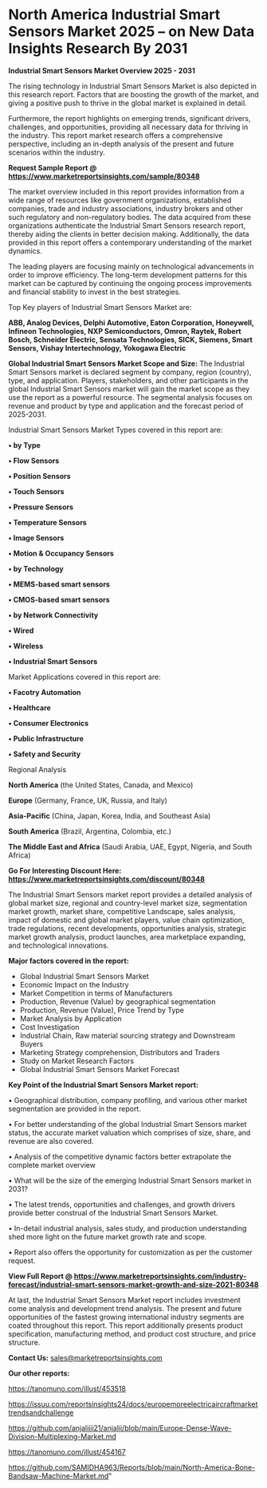 # North America Industrial Smart Sensors Market 2025 – on New Data Insights Research By 2031

<Strong> Industrial Smart Sensors Market Overview 2025 - 2031</strong>

The rising technology in Industrial Smart Sensors Market is also depicted in this research report. Factors that are boosting the growth of the market, and giving a positive push to thrive in the global market is explained in detail.

Furthermore, the report highlights on emerging trends, significant drivers, challenges, and opportunities, providing all necessary data for thriving in the industry. This report market research offers a comprehensive perspective, including an in-depth analysis of the present and future scenarios within the industry.

<strong>Request Sample Report @ <a href=https://www.marketreportsinsights.com/sample/80348>https://www.marketreportsinsights.com/sample/80348</a></strong>

The market overview included in this report provides information from a wide range of resources like government organizations, established companies, trade and industry associations, industry brokers and other such regulatory and non-regulatory bodies. The data acquired from these organizations authenticate the Industrial Smart Sensors research report, thereby aiding the clients in better decision making. Additionally, the data provided in this report offers a contemporary understanding of the market dynamics.

The leading players are focusing mainly on technological advancements in order to improve efficiency. The long-term development patterns for this market can be captured by continuing the ongoing process improvements and financial stability to invest in the best strategies.

Top Key players of Industrial Smart Sensors Market are:

<strong>ABB, Analog Devices, Delphi Automotive, Eaton Corporation, Honeywell, Infineon Technologies, NXP Semiconductors, Omron, Raytek, Robert Bosch, Schneider Electric, Sensata Technologies, SICK, Siemens, Smart Sensors, Vishay Intertechnology, Yokogawa Electric</strong>

<strong><b>Global Industrial Smart Sensors Market Scope and Size:</b></strong>
The Industrial Smart Sensors market is declared segment by company, region (country), type, and application. Players, stakeholders, and other participants in the global Industrial Smart Sensors market will gain the market scope as they use the report as a powerful resource. The segmental analysis focuses on revenue and product by type and application and the forecast period of 2025-2031.

Industrial Smart Sensors Market Types covered in this report are:

<strong>• by Type

• Flow Sensors

• Position Sensors

• Touch Sensors

• Pressure Sensors

• Temperature Sensors

• Image Sensors

• Motion & Occupancy Sensors

• by Technology

• MEMS-based smart sensors

• CMOS-based smart sensors

• by Network Connectivity

• Wired

• Wireless

• Industrial Smart Sensors</strong>

Market Applications covered in this report are:

<strong>• Facotry Automation

• Healthcare

• Consumer Electronics

• Public Infrastructure

• Safety and Security</strong> 

Regional Analysis

<strong>North America</strong> (the United States, Canada, and Mexico)

<strong>Europe</strong> (Germany, France, UK, Russia, and Italy)

<strong>Asia-Pacific</strong> (China, Japan, Korea, India, and Southeast Asia)

<strong>South America</strong> (Brazil, Argentina, Colombia, etc.)

<strong>The Middle East and Africa</strong> (Saudi Arabia, UAE, Egypt, Nigeria, and South Africa)

<strong>Go For Interesting Discount Here: <a href=https://www.marketreportsinsights.com/discount/80348>https://www.marketreportsinsights.com/discount/80348</a></strong>

The Industrial Smart Sensors market report provides a detailed analysis of global market size, regional and country-level market size, segmentation market growth, market share, competitive Landscape, sales analysis, impact of domestic and global market players, value chain optimization, trade regulations, recent developments, opportunities analysis, strategic market growth analysis, product launches, area marketplace expanding, and technological innovations.

<strong><b>Major factors covered in the report:</b></strong>
<ul>
  <li>Global Industrial Smart Sensors Market </li>
  <li>Economic Impact on the Industry</li>
  <li>Market Competition in terms of Manufacturers</li>
  <li>Production, Revenue (Value) by geographical segmentation</li>
  <li>Production, Revenue (Value), Price Trend by Type</li>
  <li>Market Analysis by Application</li>
  <li>Cost Investigation</li>
  <li>Industrial Chain, Raw material sourcing strategy and Downstream Buyers</li>
  <li>Marketing Strategy comprehension, Distributors and Traders</li>
  <li>Study on Market Research Factors</li>
  <li>Global Industrial Smart Sensors Market Forecast</li>
</ul>

<strong><b>Key Point of the Industrial Smart Sensors Market report:</b></strong>

• Geographical distribution, company profiling, and various other market segmentation are provided in the report.

• For better understanding of the global Industrial Smart Sensors market status, the accurate market valuation which comprises of size, share, and revenue are also covered.

• Analysis of the competitive dynamic factors better extrapolate the complete market overview

• What will be the size of the emerging Industrial Smart Sensors market in 2031?

• The latest trends, opportunities and challenges, and growth drivers provide better construal of the Industrial Smart Sensors Market.

• In-detail industrial analysis, sales study, and production understanding shed more light on the future market growth rate and scope.

• Report also offers the opportunity for customization as per the customer request.

<strong><b>View Full Report @ <a href=https://www.marketreportsinsights.com/industry-forecast/industrial-smart-sensors-market-growth-and-size-2021-80348>https://www.marketreportsinsights.com/industry-forecast/industrial-smart-sensors-market-growth-and-size-2021-80348</a></b></strong>


At last, the Industrial Smart Sensors Market report includes investment come analysis and development trend analysis. The present and future opportunities of the fastest growing international industry segments are coated throughout this report. This report additionally presents product specification, manufacturing method, and product cost structure, and price structure.

<strong>Contact Us:</strong>
sales@marketreportsinsights.com

<strong>Our other reports:</strong>

<a href=https://tanomuno.com/illust/453518>https://tanomuno.com/illust/453518</a>

<a href=https://issuu.com/reportsinsights24/docs/europemoreelectricaircraftmarkettrendsandchallenge>https://issuu.com/reportsinsights24/docs/europemoreelectricaircraftmarkettrendsandchallenge</a>

<a href=https://github.com/anjaliiii21/anjalii/blob/main/Europe-Dense-Wave-Division-Multiplexing-Market.md>https://github.com/anjaliiii21/anjalii/blob/main/Europe-Dense-Wave-Division-Multiplexing-Market.md</a>

<a href=https://tanomuno.com/illust/454167>https://tanomuno.com/illust/454167</a>

<a href=https://github.com/SAMIDHA963/Reports/blob/main/North-America-Bone-Bandsaw-Machine-Market.md>https://github.com/SAMIDHA963/Reports/blob/main/North-America-Bone-Bandsaw-Machine-Market.md</a>"

